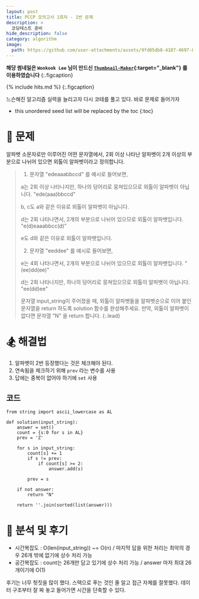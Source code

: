 ```yaml
---
layout: post
title: PCCP 모의고사 1회차 - 1번 문제
description: >
  코딩테스트 준비
hide_description: false
category: algorithm
image:
  path: https://github.com/user-attachments/assets/9fd05db8-4187-4697-8eaf-7f04c59648db
---
```


**해당 썸네일은 `Wonkook Lee` 님이 만드신 [`Thumbnail-Maker`](https://wonkooklee.github.io/thumbnail_maker/){:target="_blank"} 를 이용하였습니다**
{:.figcaption}

{% include hits.md %}
{:.figcaption}


느슨해진 알고리즘 실력을 늘리고자 다시 코테를 풀고 있다. 바로 문제로 들어가자

* this unordered seed list will be replaced by the toc
{:toc}

# 🎾 문제

알파벳 소문자로만 이루어진 어떤 문자열에서, 2회 이상 나타난 알파벳이 2개 이상의 부분으로 나뉘어 있으면 외톨이 알파벳이라고 정의합니다.


> 1. 문자열 "edeaaabbccd" 를 예시로 들어보면,
>
> a는 2회 이상 나타나지만, 하나의 덩어리로 뭉쳐있으므로 외톨이 알파벳이 아닙니다.
> "ede(aaa)bbccd"
>
> b, c도 a와 같은 이유로 외톨이 알파벳이 아닙니다.
>
> d는 2회 나타나면서, 2개의 부분으로 나뉘어 있으므로 외톨이 알파벳입니다.
> "e(d)eaaabbcc(d)"
> 
> e도 d와 같은 이유로 외톨이 알파벳입니다.
> 
> 2. 문자열 "eeddee" 를 예시로 들어보면,
> 
> e는 4회 나타나면서, 2개의 부분으로 나뉘어 있으므로 외톨이 알파벳입니다.
> "(ee)dd(ee)"
> 
> d는 2회 나타나지만, 하나의 덩어리로 뭉쳐있으므로 외톨이 알파벳이 아닙니다.
> "ee(dd)ee"
>
> 문자열 input_string이 주어졌을 때, 외톨이 알파벳들을 알파벳순으로 이어 붙인 문자열을 return 하도록 solution 함수를 완성해주세요. 만약, 외톨이 알파벳이 없다면 문자열 "N" 을 return 합니다.
{:.lead}

# 🏂 해결법

1. 알파벳이 2번 등장했다는 것은 체크해야 된다.
2. 연속됨을 체크하기 위해 `prev` 라는 변수를 사용
3. 답에는 중복이 없어야 하기에 `set` 사용

## 코드

<pre><code class="python">from string import ascii_lowercase as AL

def solution(input_string):
    answer = set()
    count = {s:0 for s in AL}
    prev = 'Z'

    for s in input_string:
        count[s] += 1
        if s != prev:
            if count[s] >= 2:
                answer.add(s)

        prev = s

    if not answer:
        return "N"
    
    return ''.join(sorted(list(answer)))
</code></pre>


# 🏉 분석 및 후기

* 시간복잡도 : O(len(input_string)) ~= O(n) / 마지막 답을 위한 처리는 최악의 경우 26개 밖에 없기에 상수 처리 가능 
* 공간복잡도 : count는 26개만 담고 있기에 상수 처리 가능 / answer 마저 최대 26개이기에 O(1)

후기는 너무 헛짓을 많이 했다. 스택으로 푸는 것인 줄 알고 접근 자체를 잘못했다. 
데이터 구조부터 잘 짜 놓고 들어가면 시간을 단축할 수 있다.
